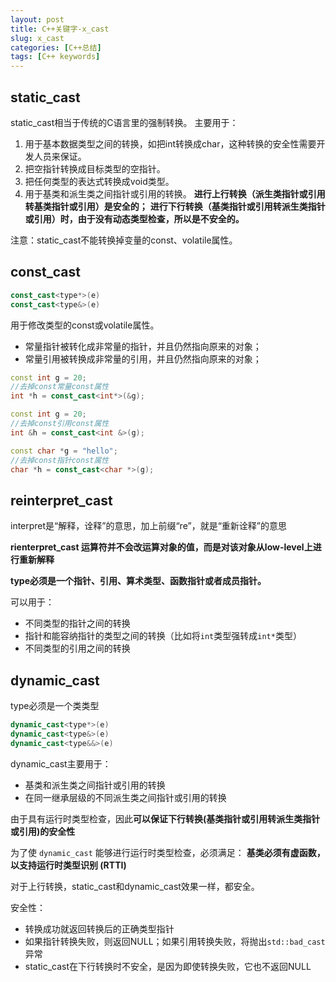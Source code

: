 ```yaml
---
layout: post
title: C++关键字-x_cast
slug: x_cast
categories: [C++总结]
tags: [C++ keywords]
---
```


## static_cast
static_cast相当于传统的C语言里的强制转换。
主要用于：
1. 用于基本数据类型之间的转换，如把int转换成char，这种转换的安全性需要开发人员来保证。
2. 把空指针转换成目标类型的空指针。
3. 把任何类型的表达式转换成void类型。
4. 用于基类和派生类之间指针或引用的转换。
**进行上行转换（派生类指针或引用转基类指针或引用）是安全的；**
**进行下行转换（基类指针或引用转派生类指针或引用）时，由于没有动态类型检查，所以是不安全的。**

注意：static_cast不能转换掉变量的const、volatile属性。

## const_cast
```cpp
const_cast<type*>(e)
const_cast<type&>(e)
```

用于修改类型的const或volatile属性。
+ 常量指针被转化成非常量的指针，并且仍然指向原来的对象；
+ 常量引用被转换成非常量的引用，并且仍然指向原来的对象；
```cpp
const int g = 20;
//去掉const常量const属性
int *h = const_cast<int*>(&g);

const int g = 20;
//去掉const引用const属性
int &h = const_cast<int &>(g);

const char *g = "hello";
//去掉const指针const属性
char *h = const_cast<char *>(g);
```
## reinterpret_cast

interpret是“解释，诠释”的意思，加上前缀“re”，就是“重新诠释”的意思

**rienterpret_cast 运算符并不会改运算对象的值，而是对该对象从low-level上进行重新解释**

**type必须是一个指针、引用、算术类型、函数指针或者成员指针。**

可以用于：
+ 不同类型的指针之间的转换
+ 指针和能容纳指针的类型之间的转换（比如将`int`类型强转成`int*`类型）
+ 不同类型的引用之间的转换

## dynamic_cast
type必须是一个类类型

```cpp
dynamic_cast<type*>(e)
dynamic_cast<type&>(e)
dynamic_cast<type&&>(e)
```
dynamic_cast主要用于：
+ 基类和派生类之间指针或引用的转换
+ 在同一继承层级的不同派生类之间指针或引用的转换

由于具有运行时类型检查，因此**可以保证下行转换(基类指针或引用转派生类指针或引用)的安全性**

为了使 `dynamic_cast` 能够进行运行时类型检查，必须满足：
**基类必须有虚函数，以支持运行时类型识别 (RTTI)**

对于上行转换，static_cast和dynamic_cast效果一样，都安全。

安全性：
+ 转换成功就返回转换后的正确类型指针
+ 如果指针转换失败，则返回NULL；如果引用转换失败，将抛出`std::bad_cast`异常
+ static_cast在下行转换时不安全，是因为即使转换失败，它也不返回NULL